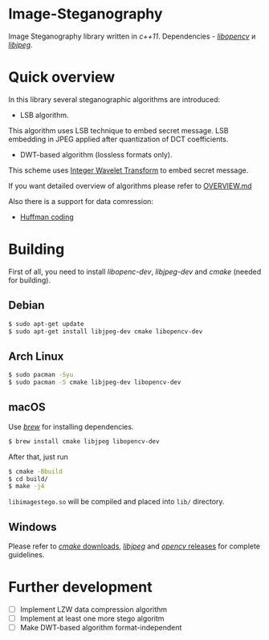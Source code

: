 # Image-Steganography

Image Steganography library written in _c++11_.
Dependencies - [_libopencv_](https://github.com/opencv/opencv) и [_libjpeg_](http://www.ijg.org/).

# Quick overview
In this library several steganographic algorithms are introduced:
* LSB algorithm.

This algorithm uses LSB technique to embed secret message.
LSB embedding in JPEG applied after quantization of DCT coefficients.

* DWT-based algorithm (lossless formats only).

This scheme uses [Integer Wavelet Transform](https://stackoverflow.com/questions/15802827/how-can-dwt-be-used-in-lsb-substitution-steganography) to embed secret message.

If you want detailed overview of algorithms please refer to [OVERVIEW.md](https://github.com/shreddered/Image-Steganography/blob/master/OVERVIEW.md)

Also there is a support for data comression:
* [Huffman coding](https://en.wikipedia.org/wiki/Huffman_coding)

# Building
First of all, you need to install _libopenc-dev_, _libjpeg-dev_ and _cmake_ (needed for building).
## Debian
```bash
$ sudo apt-get update
$ sudo apt-get install libjpeg-dev cmake libopencv-dev
```
## Arch Linux
```bash
$ sudo pacman -Syu
$ sudo pacman -S cmake libjpeg-dev libopencv-dev
```
## macOS
Use [_brew_](https://brew.sh/) for installing dependencies.
```bash
$ brew install cmake libjpeg libopencv-dev
```
After that, just run
```bash
$ cmake -Bbuild
$ cd build/
$ make -j4
```
`libimagestego.so` will be compiled and placed into `lib/` directory.

## Windows
Please refer to [_cmake_ downloads](https://cmake.org/download/), [_libjpeg_](http://www.ijg.org/)
and [_opencv_ releases](https://opencv.org/releases/) for complete guidelines.
# Further development
- [ ] Implement LZW data compression algorithm
- [ ] Implement at least one more stego algoritm
- [ ] Make DWT-based algorithm format-independent
